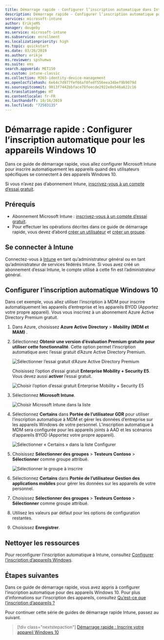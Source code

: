 ```yaml
---
title: Démarrage rapide - Configurer l’inscription automatique dans Intune
description: Démarrage rapide - Configurer l’inscription automatique pour les appareils Windows 10 dans Intune.
services: microsoft-intune
author: ErikjeMS
manager: dougeby
ms.service: microsoft-intune
ms.subservice: enrollment
ms.localizationpriority: high
ms.topic: quickstart
ms.date: 03/26/2019
ms.author: erikje
ms.reviewer: spshumwa
ms.suite: ems
search.appverid: MET150
ms.custom: intune-classic
ms.collection: M365-identity-device-management
ms.openlocfilehash: 6e64c7d977fef66af0fedf556eea34bef9b9079d
ms.sourcegitcommit: 9013f7442bbface78feecde2922e8e546a622c16
ms.translationtype: HT
ms.contentlocale: fr-FR
ms.lasthandoff: 10/16/2019
ms.locfileid: "72503135"
---
```

# <a name="quickstart-set-up-automatic-enrollment-for-windows-10-devices"></a>Démarrage rapide : Configurer l’inscription automatique pour les appareils Windows 10

Dans ce guide de démarrage rapide, vous allez configurer Microsoft Intune pour inscrire automatiquement les appareils quand des utilisateurs spécifiques se connectent à des appareils Windows 10.

Si vous n’avez pas d’abonnement Intune, [inscrivez-vous à un compte d’essai gratuit](../fundamentals/free-trial-sign-up.md).

## <a name="prerequisites"></a>Prérequis

- Abonnement Microsoft Intune : [inscrivez-vous à un compte d’essai gratuit](../fundamentals/free-trial-sign-up.md).
- Pour effectuer les opérations décrites dans ce guide de démarrage rapide, vous devez d’abord [créer un utilisateur](../fundamentals/quickstart-create-user.md) et [créer un groupe](../fundamentals/quickstart-create-group.md).

## <a name="sign-in-to-intune"></a>Se connecter à Intune

Connectez-vous à [Intune](https://aka.ms/intuneportal) en tant qu’administrateur général ou en tant qu’administrateur de services fédérés Intune. Si vous avez créé un abonnement d’essai Intune, le compte utilisé à cette fin est l’administrateur général.

## <a name="set-up-windows-10-automatic-enrollment"></a>Configurer l’inscription automatique Windows 10

Dans cet exemple, vous allez utiliser l’inscription à MDM pour inscrire automatiquement les appareils d’entreprise et les appareils BYOD (Apportez votre propre appareil). Vous vous inscrirez à un abonnement Azure Active Directory Premium gratuit.

1. Dans Azure, choisissez **Azure Active Directory** > **Mobility (MDM et MAM)** .
2. Sélectionnez **Obtenir une version d’évaluation Premium gratuite pour utiliser cette fonctionnalité**. Cette option permet l’inscription automatique avec l’essai gratuit d’Azure Active Directory Premium. 

    ![Sélectionner l’essai gratuit d’Azure Active Directory Premium](./media/quickstart-setup-auto-enrollment/quickstart-setup-auto-enrollment-01.png)

    Choisissez l’option d’essai gratuit **Enterprise Mobility + Security E5**. Vous devez aussi **activer** l’essai gratuit.

    ![Choisir l’option d’essai gratuit Enterprise Mobility + Security E5](./media/quickstart-setup-auto-enrollment/quickstart-setup-auto-enrollment-02.png)

3. Sélectionnez **Microsoft Intune**. 

    ![Choisir Microsoft Intune dans la liste](./media/quickstart-setup-auto-enrollment/quickstart-setup-auto-enrollment-03.png)

4. Sélectionnez **Certains** dans **Portée de l’utilisateur GDR** pour utiliser l’inscription automatique à MDM et gérer les données d’entreprise sur les appareils Windows de votre personnel. L’inscription automatique à MDM sera configurée pour les appareils joints à AAD et les scénarios d’appareils BYOD (Apportez votre propre appareil).

    ![Sélectionner « Certains » dans la liste Configurer](./media/quickstart-setup-auto-enrollment/quickstart-setup-auto-enrollment-04.png)

5. Choisissez **Sélectionner des groupes** > **Testeurs Contoso** > **Sélectionner** comme groupe attribué.

    ![Sélectionner le groupe à inscrire](./media/quickstart-setup-auto-enrollment/quickstart-setup-auto-enrollment-05.png)

6. Sélectionnez **Certains** dans **Portée de l’utilisateur Gestion des applications mobiles** pour gérer les données sur les appareils de votre personnel.
7. Choisissez **Sélectionner des groupes** > **Testeurs Contoso** > **Sélectionner** comme groupe attribué. 
8. Utilisez les valeurs par défaut pour les options de configuration restantes.
9. Choisissez **Enregistrer**.

## <a name="clean-up-resources"></a>Nettoyer les ressources

Pour reconfigurer l’inscription automatique à Intune, consultez [Configurer l’inscription d’appareils Windows](windows-enroll.md).

## <a name="next-steps"></a>Étapes suivantes

Dans ce guide de démarrage rapide, vous avez appris à configurer l’inscription automatique pour des appareils Windows 10. Pour plus d’informations sur l’inscription des appareils, consultez [Qu’est-ce que l’inscription d’appareils ?](device-enrollment.md)

Pour continuer cette série de guides de démarrage rapide Intune, passez au suivant.

> [!div class="nextstepaction"]
> [Démarrage rapide : Inscrire votre appareil Windows 10](../quickstart-enroll-windows-device.md)
